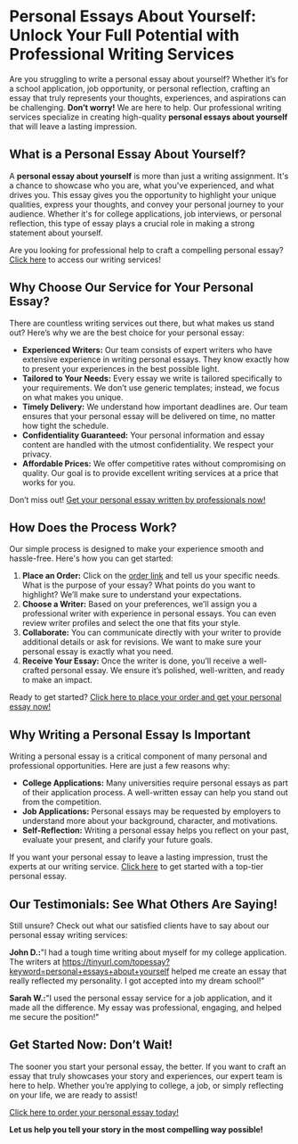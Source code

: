 # Personal Essays About Yourself: Unlock Your Full Potential with Professional Writing Services

Are you struggling to write a personal essay about yourself? Whether it’s for a school application, job opportunity, or personal reflection, crafting an essay that truly represents your thoughts, experiences, and aspirations can be challenging. **Don’t worry!** We are here to help. Our professional writing services specialize in creating high-quality **personal essays about yourself** that will leave a lasting impression.

## What is a Personal Essay About Yourself?

A **personal essay about yourself** is more than just a writing assignment. It's a chance to showcase who you are, what you've experienced, and what drives you. This essay gives you the opportunity to highlight your unique qualities, express your thoughts, and convey your personal journey to your audience. Whether it's for college applications, job interviews, or personal reflection, this type of essay plays a crucial role in making a strong statement about yourself.

Are you looking for professional help to craft a compelling personal essay? [Click here](https://tinyurl.com/topessay?keyword=personal+essays+about+yourself) to access our writing services!

## Why Choose Our Service for Your Personal Essay?

There are countless writing services out there, but what makes us stand out? Here’s why we are the best choice for your personal essay:

- **Experienced Writers:** Our team consists of expert writers who have extensive experience in writing personal essays. They know exactly how to present your experiences in the best possible light.
- **Tailored to Your Needs:** Every essay we write is tailored specifically to your requirements. We don’t use generic templates; instead, we focus on what makes you unique.
- **Timely Delivery:** We understand how important deadlines are. Our team ensures that your personal essay will be delivered on time, no matter how tight the schedule.
- **Confidentiality Guaranteed:** Your personal information and essay content are handled with the utmost confidentiality. We respect your privacy.
- **Affordable Prices:** We offer competitive rates without compromising on quality. Our goal is to provide excellent writing services at a price that works for you.

Don’t miss out! [Get your personal essay written by professionals now!](https://tinyurl.com/topessay?keyword=personal+essays+about+yourself)

## How Does the Process Work?

Our simple process is designed to make your experience smooth and hassle-free. Here's how you can get started:

1. **Place an Order:** Click on the [order link](https://tinyurl.com/topessay?keyword=personal+essays+about+yourself) and tell us your specific needs. What is the purpose of your essay? What points do you want to highlight? We’ll make sure to understand your expectations.
2. **Choose a Writer:** Based on your preferences, we’ll assign you a professional writer with experience in personal essays. You can even review writer profiles and select the one that fits your style.
3. **Collaborate:** You can communicate directly with your writer to provide additional details or ask for revisions. We want to make sure your personal essay is exactly what you need.
4. **Receive Your Essay:** Once the writer is done, you’ll receive a well-crafted personal essay. We ensure it’s polished, well-written, and ready to make an impact.

Ready to get started? [Click here to place your order and get your personal essay now!](https://tinyurl.com/topessay?keyword=personal+essays+about+yourself)

## Why Writing a Personal Essay Is Important

Writing a personal essay is a critical component of many personal and professional opportunities. Here are just a few reasons why:

- **College Applications:** Many universities require personal essays as part of their application process. A well-written essay can help you stand out from the competition.
- **Job Applications:** Personal essays may be requested by employers to understand more about your background, character, and motivations.
- **Self-Reflection:** Writing a personal essay helps you reflect on your past, evaluate your present, and clarify your future goals.

If you want your personal essay to leave a lasting impression, trust the experts at our writing service. [Click here](https://tinyurl.com/topessay?keyword=personal+essays+about+yourself) to get started with a top-tier personal essay.

## Our Testimonials: See What Others Are Saying!

Still unsure? Check out what our satisfied clients have to say about our personal essay writing services:

**John D.:**"I had a tough time writing about myself for my college application. The writers at https://tinyurl.com/topessay?keyword=personal+essays+about+yourself helped me create an essay that really reflected my personality. I got accepted into my dream school!"

**Sarah W.:**"I used the personal essay service for a job application, and it made all the difference. My essay was professional, engaging, and helped me secure the position!"

## Get Started Now: Don’t Wait!

The sooner you start your personal essay, the better. If you want to craft an essay that truly showcases your story and experiences, our expert team is here to help. Whether you’re applying to college, a job, or simply reflecting on your life, we are ready to assist!

[Click here to order your personal essay today!](https://tinyurl.com/topessay?keyword=personal+essays+about+yourself)

**Let us help you tell your story in the most compelling way possible!**
